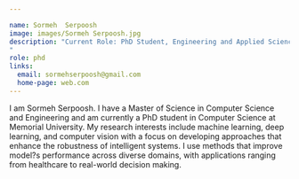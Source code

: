 ```yaml
---

name: Sormeh  Serpoosh
image: images/Sormeh Serpoosh.jpg
description: "Current Role: PhD Student, Engineering and Applied Science
"
role: phd
links:
  email: sormehserpoosh@gmail.com
  home-page: web.com
---
```


I am Sormeh Serpoosh. I have a Master of Science in Computer Science and Engineering and am currently a PhD student in Computer Science at Memorial University. My research interests include machine learning, deep learning, and computer vision with a focus on developing approaches that enhance the robustness of intelligent systems. I use methods that improve model?s performance across diverse  domains, with applications ranging from healthcare to real-world decision making.